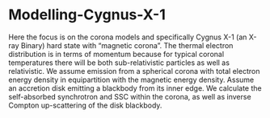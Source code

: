 # Modelling-Cygnus-X-1

Here the focus is on the corona models and specifically Cygnus X-1 (an X-ray Binary) hard state with “magnetic corona”. The thermal electron distribution is in terms of momentum because for typical coronal temperatures there will be both sub-relativistic particles as well as relativistic. We assume emission from a spherical corona with total electron energy density in equipartition with the magnetic energy density. Assume an accretion disk emitting a blackbody from its inner edge. We calculate the self-absorbed synchrotron and SSC within the corona, as well as inverse Compton up-scattering of the disk blackbody. 
